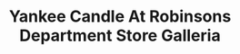 ---
title: "Yankee Candle At Robinsons Department Store Galleria"
url: /quezon-city/yankee-candle-at-robinsons-department-store-galleria/
shop: candles
---